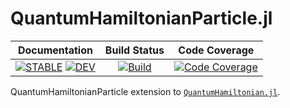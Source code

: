 # QuantumHamiltonianParticle.jl

| **Documentation** | **Build Status** | **Code Coverage** |
|:-----------------:|:----------------:|:-----------------:|
| [![**STABLE**][docs-stable-img]][docs-stable-url] [![**DEV**][docs-dev-img]][docs-dev-url] | [![Build][githubaction-img]][githubaction-url] | [![Code Coverage][codecov-img]][codecov-url] |

QuantumHamiltonianParticle extension to [`QuantumHamiltonian.jl`](https://github.com/kyungminlee/QuantumHamiltonian.jl).


[docs-stable-img]: https://img.shields.io/badge/docs-stable-blue.svg
[docs-stable-url]: http://kyungminlee.org/QuantumHamiltonianParticle.jl/stable
[docs-dev-img]: https://img.shields.io/badge/docs-dev-blue.svg
[docs-dev-url]: http://kyungminlee.org/QuantumHamiltonianParticle.jl/dev

[githubaction-img]: https://github.com/kyungminlee/QuantumHamiltonianParticle.jl/workflows/Build/badge.svg
[githubaction-url]: https://github.com/kyungminlee/QuantumHamiltonianParticle.jl/actions?query=workflow%3ABuild

[codecov-img]: https://codecov.io/gh/kyungminlee/QuantumHamiltonianParticle.jl/branch/master/graph/badge.svg
[codecov-url]: https://codecov.io/gh/kyungminlee/QuantumHamiltonianParticle.jl
